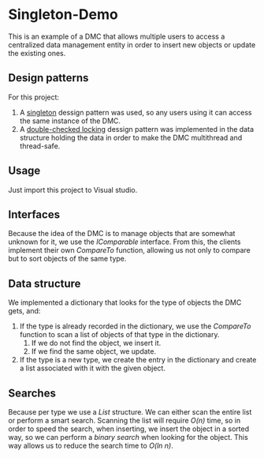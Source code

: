 # Singleton-Demo

This is an example of a DMC that allows multiple users to access a centralized data management entity in order to insert new objects or update the existing ones. 

## Design patterns

For this project:
1. A [singleton](https://en.wikipedia.org/wiki/Singleton_pattern) dessign pattern was used, so any users using it can access the same instance of the DMC. 
2. A [double-checked locking](https://en.wikipedia.org/wiki/Double-checked_locking) dessign pattern was implemented in the data structure holding the data in order to make the DMC multithread and thread-safe.

## Usage

Just import this project to Visual studio.

## Interfaces

Because the idea of the DMC is to manage objects that are somewhat unknown for it, we use the *IComparable* interface. From this, the clients implement their own *CompareTo* function, allowing us not only to compare but to sort objects of the same type.

## Data structure

We implemented a dictionary that looks for the type of objects the DMC gets, and:
1. If the type is already recorded in the dictionary, we use the *CompareTo* function to scan a list of objects of that type in the dictionary.
    1. If we do not find the object, we insert it.
	2. If we find the same object, we update.
2. If the type is a new type, we create the entry in the dictionary and create a list associated with it with the given object.

## Searches

Because per type we use a *List* structure. We can either scan the entire list or perform a smart search. Scanning the list will require *O(n)* time, so in order to speed the search, when inserting, we insert the object in a sorted way, so we can perform a *binary search* when looking for the object. This way allows us to reduce the search time to *O(ln n)*.


